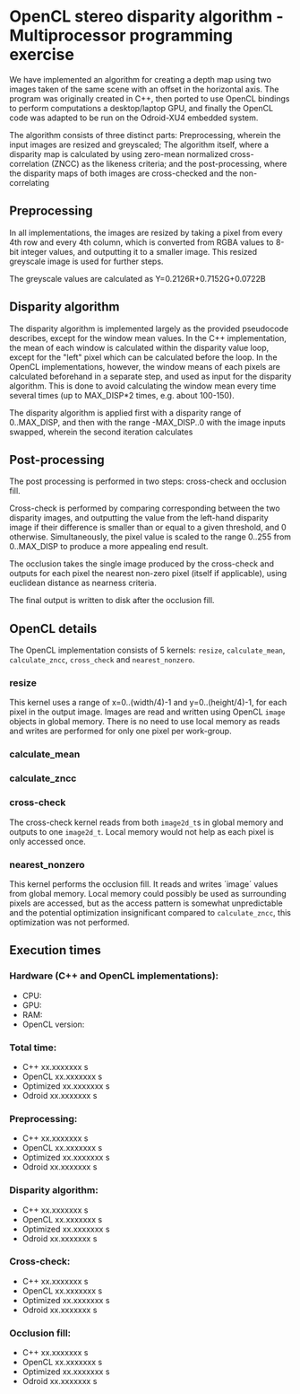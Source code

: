 # OpenCL stereo disparity algorithm - Multiprocessor programming exercise
We have implemented an algorithm for creating a depth map using two images taken of the same scene with an offset in the horizontal axis. The program was originally created in C++, then ported to use OpenCL bindings to perform computations a desktop/laptop GPU, and finally the OpenCL code was adapted to be run on the Odroid-XU4 embedded system.

The algorithm consists of three distinct parts: Preprocessing, wherein the input images are resized and greyscaled; The algorithm itself, where a disparity map is calculated by using zero-mean normalized cross-correlation (ZNCC) as the likeness criteria; and the post-processing, where the disparity maps of both images are cross-checked and the non-correlating

## Preprocessing
In all implementations, the images are resized by taking a pixel from every 4th row and every 4th column, which is converted from RGBA values to 8-bit integer values, and outputting it to a smaller image. This resized greyscale image is used for further steps.

The greyscale values are calculated as Y=0.2126R+0.7152G+0.0722B

## Disparity algorithm
The disparity algorithm is implemented largely as the provided pseudocode describes, except for the window mean values. In the C++ implementation, the mean of each window is calculated within the disparity value loop, except for the "left" pixel which can be calculated before the loop. In the OpenCL implementations, however, the window means of each pixels are calculated beforehand in a separate step, and used as input for the disparity algorithm. This is done
to avoid calculating the window mean every time several times (up to MAX_DISP*2 times, e.g. about 100-150).

The disparity algorithm is applied first with a disparity range of 0..MAX_DISP, and then with the range -MAX_DISP..0 with the image inputs swapped, wherein the second iteration calculates

## Post-processing
The post processing is performed in two steps: cross-check and occlusion fill.

Cross-check is performed by comparing corresponding between the two disparity images, and outputting the value from the left-hand disparity image if their difference is smaller than or equal to a given threshold, and 0 otherwise. Simultaneously, the pixel value is scaled to the range 0..255 from 0..MAX_DISP to produce a more appealing end result.

The occlusion takes the single image produced by the cross-check and outputs for each pixel the nearest non-zero pixel (itself if applicable), using euclidean distance as nearness criteria.

The final output is written to disk after the occlusion fill.

## OpenCL details
The OpenCL implementation consists of 5 kernels: `resize`, `calculate_mean`, `calculate_zncc`, `cross_check` and `nearest_nonzero`.

### resize
This kernel uses a range of x=0..(width/4)-1 and y=0..(height/4)-1, for each pixel in the output image. Images are read and written using OpenCL `image` objects in global memory. There is no need to use local memory as reads and writes are performed for only one pixel per work-group.

### calculate_mean

### calculate_zncc

### cross-check
The cross-check kernel reads from both `image2d_t`s in global memory and outputs to one `image2d_t`. Local memory would not help as each pixel is only accessed once.

### nearest_nonzero
This kernel performs the occlusion fill. It reads and writes ´image´ values from global memory. Local memory could possibly be used as surrounding pixels are accessed, but as the access pattern is somewhat unpredictable and the potential optimization insignificant compared to `calculate_zncc`, this optimization was not performed.

## Execution times
### Hardware (C++ and OpenCL implementations):
* CPU:
* GPU:
* RAM:
* OpenCL version:

### Total time:
* C++           xx.xxxxxxx s
* OpenCL        xx.xxxxxxx s
* Optimized     xx.xxxxxxx s
* Odroid        xx.xxxxxxx s

### Preprocessing:
* C++           xx.xxxxxxx s
* OpenCL        xx.xxxxxxx s
* Optimized     xx.xxxxxxx s
* Odroid        xx.xxxxxxx s

### Disparity algorithm:
* C++           xx.xxxxxxx s
* OpenCL        xx.xxxxxxx s
* Optimized     xx.xxxxxxx s
* Odroid        xx.xxxxxxx s

### Cross-check:
* C++           xx.xxxxxxx s
* OpenCL        xx.xxxxxxx s
* Optimized     xx.xxxxxxx s
* Odroid        xx.xxxxxxx s

### Occlusion fill:
* C++           xx.xxxxxxx s
* OpenCL        xx.xxxxxxx s
* Optimized     xx.xxxxxxx s
* Odroid        xx.xxxxxxx s
